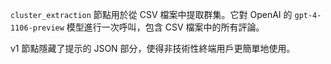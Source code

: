 `cluster_extraction` 節點用於從 CSV 檔案中提取群集。它對 OpenAI 的 `gpt-4-1106-preview` 模型進行一次呼叫，包含 CSV 檔案中的所有評論。

v1 節點隱藏了提示的 JSON 部分，使得非技術性終端用戶更簡單地使用。